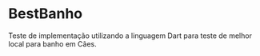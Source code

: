 # BestBanho
Teste de implementação utilizando a linguagem Dart para teste de melhor local para banho em Cães.
